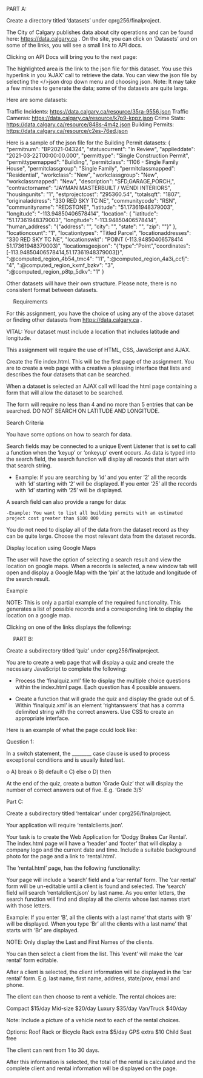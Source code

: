 PART A:

Create a directory titled ‘datasets’ under cprg256/finalproject.

The City of Calgary publishes data about city operations and can be found here: https://data.calgary.ca . On the site, you can click on ‘Datasets’ and on some of the links, you will see a small link to API docs.

 

Clicking on API Docs will bring you to the next page:

 

The highlighted area is the link to the json file for this dataset. You use this hyperlink in you ‘AJAX’ call to retrieve the data. You can view the json file by selecting the </>json drop down menu and choosing json. Note: It may take a few minutes to generate the data; some of the datasets are quite large.

Here are some datasets:

Traffic Incidents: https://data.calgary.ca/resource/35ra-9556.json 
Traffic Cameras: https://data.calgary.ca/resource/k7p9-kppz.json
Crime Stats: 	 https://data.calgary.ca/resource/848s-4m4z.json
Building Permits: https://data.calgary.ca/resource/c2es-76ed.json

Here is a sample of the json file for the Building Permit datasets:
{
        "permitnum": "BP2021-04324",
        "statuscurrent": "In Review",
        "applieddate": "2021-03-22T00:00:00.000",
        "permittype": "Single Construction Permit",
        "permittypemapped": "Building",
        "permitclass": "1106 - Single Family House",
        "permitclassgroup": "Single Family",
        "permitclassmapped": "Residential",
        "workclass": "New",
        "workclassgroup": "New",
        "workclassmapped": "New",
        "description": "SFD,GARAGE,PORCH,",
        "contractorname": "JAYMAN MASTERBUILT / WENDI INTERIORS",
        "housingunits": "1",
        "estprojectcost": "295360.54",
        "totalsqft": "1807",
        "originaladdress": "330 RED SKY TC NE",
        "communitycode": "RSN",
        "communityname": "REDSTONE",
        "latitude": "51.17361948379003",
        "longitude": "-113.94850406578414",
        "location": {
            "latitude": "51.17361948379003",
            "longitude": "-113.94850406578414",
            "human_address": "{\"address\": \"\", \"city\": \"\", \"state\": \"\", \"zip\": \"\"}"
        },
        "locationcount": "1",
        "locationtypes": "Titled Parcel",
        "locationaddresses": "330 RED SKY TC NE",
        "locationswkt": "POINT (-113.94850406578414 51.17361948379003)",
        "locationsgeojson": "{\"type\":\"Point\",\"coordinates\":[-113.94850406578414,51.17361948379003]}",
        ":@computed_region_4b54_tmc4": "11",
        ":@computed_region_4a3i_ccfj": "4",
        ":@computed_region_kxmf_bzkv": "3",
        ":@computed_region_p8tp_5dkv": "1"
    }

Other datasets will have their own structure. 
Please note, there is no consistent format between datasets.

 
Requirements

For this assignment, you have the choice of using any of the above dataset or finding other datasets from https://data.calgary.ca . 

VITAL: Your dataset must include a location that includes latitude and longitude.

This assignment will require the use of HTML, CSS, JavaScript and AJAX. 

Create the file index.html. This will be the first page of the assignment. You are to create a web page with a creative a pleasing interface that lists and describes the four datasets that can be searched.

When a dataset is selected an AJAX call will load the html page containing a form that will allow the dataset to be searched. 
	
The form will require no less than 4 and no more than 5 entries that can be searched. DO NOT SEARCH ON LATITUDE AND LONGITUDE.

Search Criteria

You have some options on how to search for data.

Search fields may be connected to a unique Event Listener that is set to call a function when the ‘keyup’ or ‘onkeyup’ event occurs. As data is typed into the search field, the search function will display all records that start with that search string.

-	Example: If you are searching by ‘id’ and you enter ‘2’ all the records with ‘id’ starting with ‘2’ will be displayed. If you enter ‘25’ all the records with ‘id’ starting with ‘25’ will be displayed.

A search field can also provide a range for data:

	-Example: You want to list all building permits with an estimated project cost greater than $100 000

You do not need to display all of the data from the dataset record as they can be quite large. Choose the most relevant data from the dataset records.

Display location using Google Maps

The user will have the option of selecting a search result and view the location on google maps. When a records is selected, a new window tab will open and display a Google Map with the ‘pin’ at the latitude and longitude of the search result. 

Example

NOTE: This is only a partial example of the required functionality. This generates a list of possible records and a corresponding link to display the location on a google map.
 

 

Clicking on one of the links displays the following:

 

 
PART B:

Create a subdirectory titled ‘quiz’ under cprg256/finalproject.


You are to create a web page that will display a quiz and create the necessary JavaScript to complete the following:

-	Process the ‘finalquiz.xml’ file to display the multiple choice questions within the index.html page. Each question has 4 possible answers. 

-	Create a function that will grade the quiz and display the grade out of 5. Within ‘finalquiz.xml’ is an element ‘rightanswers’ that has a comma delimited string with the correct answers. Use CSS to create an appropriate interface.

Here is an example of what the page could look like:

Question 1:

In a switch statement, the ________ case clause is used to process exceptional conditions and is usually listed last.

o	A) break
o	B) default
o	C) else
o	D) then

At the end of the quiz, create a button ‘Grade Quiz’ that will display the number of correct answers out of five. E.g. ‘Grade 3/5’


Part C:

Create a subdirectory titled ‘rentalcar’ under cprg256/finalproject. 

Your application will require ‘rentalclients.json’.

Your task is to create the Web Application for ‘Dodgy Brakes Car Rental’.  The index.html page will have a ‘header’ and ‘footer’ that will display a company logo and the current date and time. Include a suitable background photo for the page and a link to ‘rental.html’.

The ‘rental.html’ page, has the following functionality:

Your page will include a ‘search’ field and a ‘car rental’ form. The ‘car rental’ form will be un-editable until a client is found and selected. 
The ‘search’ field will search ‘rentalclient.json’ by last name. As you enter letters, the search function will find and display all the clients whose last names start with those letters. 

Example: If you enter ‘B’, all the clients with a last name’ that starts with ‘B’ will be displayed. When you type ‘Br’ all the clients with a last name’ that starts with ‘Br’ are displayed.

NOTE: Only display the Last and First Names of the clients.

You can then select a client from the list. This ‘event’ will make the ‘car rental’ form editable.

After a client is selected, the client information will be displayed in the ‘car rental’ form. E.g. last name, first name, address, state/prov, email and phone.

The client can then choose to rent a vehicle. The rental choices are: 

Compact	$15/day
Mid-size	$20/day 
Luxury		$35/day
Van/Truck	$40/day

Note: Include a picture of a vehicle next to each of the rental choices.

Options: Roof Rack or Bicycle Rack extra $5/day 
	   GPS extra $10 
	   Child Seat free

The client can rent from 1 to 30 days. 

After this information is selected, the total of the rental is calculated and the complete client and rental information will be displayed on the page.